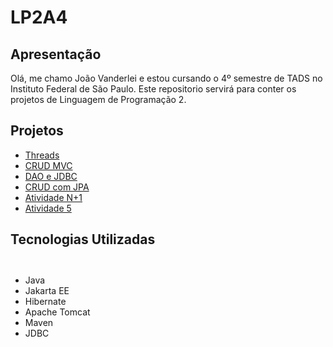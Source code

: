 <h1>LP2A4</h1>
<h2> Apresentação </h2>
<p> Olá, me chamo João Vanderlei e estou cursando o 4º semestre de TADS no Instituto Federal de São Paulo. Este repositorio servirá para conter os projetos de Linguagem de Programação 2. 
<br>
  
<h2>Projetos</h2>
<ul>
  <li><a href="https://github.com/jvanderlei/LP2A4/tree/main/Threads_Project">Threads</a></li>
  <li><a href="https://github.com/jvanderlei/LP2A4/tree/main/CRUD_MVC">CRUD MVC</a></li>
  <li><a href="https://github.com/jvanderlei/LP2A4/tree/main/DAO_JDBC">DAO e JDBC</a></li>
  <li><a href="https://github.com/jvanderlei/LP2A4/tree/main/CRUD_JPA">CRUD com JPA</a></li>
  <li><a href="https://github.com/jvanderlei/LP2A4/tree/main/N_MAIS_UM">Atividade N+1</a></li>
  <li><a href="https://github.com/jvanderlei/LP2A4/tree/main/ATIV5">Atividade 5</a></li>
</ul>


<h2>Tecnologias Utilizadas </h2><img src="https://cdn.jsdelivr.net/gh/devicons/devicon/icons/java/java-plain.svg" height=12px />
<ul>
  <li>Java</li>
  <li>Jakarta EE</li>
  <li>Hibernate</li>
  <li>Apache Tomcat</li>
  <li>Maven</li>
  <li>JDBC</li>
</ul>
<br>

